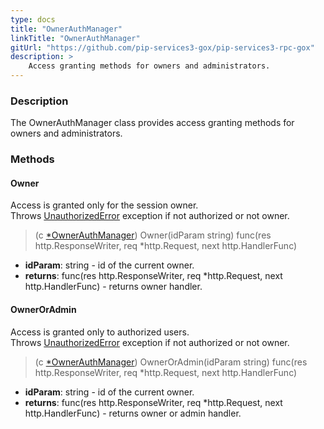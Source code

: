 ```yaml
---
type: docs
title: "OwnerAuthManager"
linkTitle: "OwnerAuthManager"
gitUrl: "https://github.com/pip-services3-gox/pip-services3-rpc-gox"
description: >
    Access granting methods for owners and administrators.
---
```


### Description

The OwnerAuthManager class provides access granting methods for owners and administrators.

### Methods

#### Owner
Access is granted only for the session owner.  
Throws [UnauthorizedError](../../../commons/errors/unauthorized_error) exception if not authorized or not owner.

> (c [*OwnerAuthManager]()) Owner(idParam string) func(res http.ResponseWriter, req *http.Request, next http.HandlerFunc)

- **idParam**: string - id of the current owner.
- **returns**: func(res http.ResponseWriter, req *http.Request, next http.HandlerFunc) - returns owner handler.

#### OwnerOrAdmin
Access is granted only to authorized users.   
Throws [UnauthorizedError](../../../commons/errors/unauthorized_error) exception if not authorized or not owner.

> (c [*OwnerAuthManager]()) OwnerOrAdmin(idParam string) func(res http.ResponseWriter, req *http.Request, next http.HandlerFunc)

- **idParam**: string - id of the current owner.
- **returns**: func(res http.ResponseWriter, req *http.Request, next http.HandlerFunc) - returns owner or admin handler.